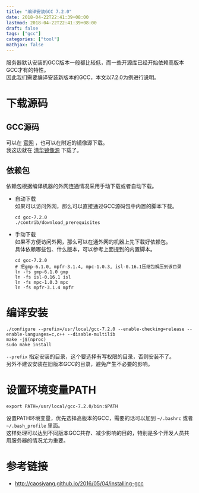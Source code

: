 ```yaml
---
title: "编译安装GCC 7.2.0"
date: 2018-04-22T22:41:39+08:00
lastmod: 2018-04-22T22:41:39+08:00
draft: false
tags: ["gcc"]
categories: ["tool"]
mathjax: false
---
```


服务器默认安装的GCC版本一般都比较低，而一些开源库已经开始依赖高版本GCC才有的特性。  
因此我们需要编译安装新版本的GCC，本文以7.2.0为例进行说明。  
<!--more-->

# 下载源码

## GCC源码
可以在 [官网](ftp://ftp.gnu.org/gnu/gcc/gcc-7.2.0/gcc-7.2.0.tar.gz) ，也可以在附近的镜像源下载。  
我这边就在 [清华镜像源](https://mirrors.tuna.tsinghua.edu.cn/gnu/gcc/gcc-7.2.0/gcc-7.2.0.tar.gz) 下载了。  

## 依赖包
依赖包根据编译机器的外网连通情况采用手动下载或者自动下载。  

- 自动下载  
  如果可以访问外网，那么可以直接通过GCC源码包中内置的脚本下载。  
  ```
  cd gcc-7.2.0
  ./contrib/download_prerequisites
  ```

- 手动下载  
  如果不方便访问外网，那么可以在通外网的机器上先下载好依赖包。  
  具体依赖哪些包、什么版本，可以参考上面提到的内置脚本。  
  ```
  cd gcc-7.2.0
  # 把gmp-6.1.0, mpfr-3.1.4, mpc-1.0.3, isl-0.16.1压缩包解压到该目录
  ln -fs gmp-6.1.0 gmp
  ln -fs isl-0.16.1 isl
  ln -fs mpc-1.0.3 mpc
  ln -fs mpfr-3.1.4 mpfr
  ```

# 编译安装
```
./configure --prefix=/usr/local/gcc-7.2.0 --enable-checking=release --enable-languages=c,c++ --disable-multilib
make -j$(nproc)
sudo make install
```
`--prefix` 指定安装的目录，这个要选择有写权限的目录，否则安装不了。  
另外不建议安装在旧版本GCC的目录，避免产生不必要的影响。  

# 设置环境变量PATH
```
export PATH=/usr/local/gcc-7.2.0/bin:$PATH
```
设置PATH环境变量，优先选择高版本的GCC，需要的话可以加到 `~/.bashrc` 或者 `~/.bash_profile` 里面。  
这样处理可以达到不同版本GCC共存、减少影响的目的，特别是多个开发人员共用服务器的情况尤为重要。  

# 参考链接
- http://caosiyang.github.io/2016/05/04/installing-gcc

